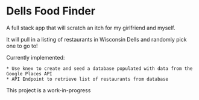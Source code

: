 # Dells Food Finder
A full stack app that will scratch an itch for my girlfriend and myself. 

It will pull in a listing of restaurants in Wisconsin Dells and randomly pick one to go to!

Currently implemented:

    * Use knex to create and seed a database populated with data from the Google Places API 
    * API Endpoint to retrieve list of restaurants from database

This project is a work-in-progress
